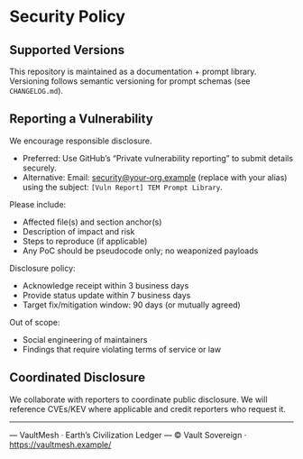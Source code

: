 # Security Policy

## Supported Versions
This repository is maintained as a documentation + prompt library. Versioning follows semantic versioning for prompt schemas (see `CHANGELOG.md`).

## Reporting a Vulnerability
We encourage responsible disclosure.

- Preferred: Use GitHub’s “Private vulnerability reporting” to submit details securely.
- Alternative: Email: security@your-org.example (replace with your alias) using the subject: `[Vuln Report] TEM Prompt Library`.

Please include:
- Affected file(s) and section anchor(s)
- Description of impact and risk
- Steps to reproduce (if applicable)
- Any PoC should be pseudocode only; no weaponized payloads

Disclosure policy:
- Acknowledge receipt within 3 business days
- Provide status update within 7 business days
- Target fix/mitigation window: 90 days (or mutually agreed)

Out of scope:
- Social engineering of maintainers
- Findings that require violating terms of service or law

## Coordinated Disclosure
We collaborate with reporters to coordinate public disclosure. We will reference CVEs/KEV where applicable and credit reporters who request it.

---


— VaultMesh · Earth’s Civilization Ledger —
© Vault Sovereign · https://vaultmesh.example/

